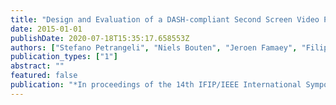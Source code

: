 ```yaml
---
title: "Design and Evaluation of a DASH-compliant Second Screen Video Player for Live Events in Mobile Scenarios"
date: 2015-01-01
publishDate: 2020-07-18T15:35:17.658553Z
authors: ["Stefano Petrangeli", "Niels Bouten", "Jeroen Famaey", "Filip De Turck", "Philip Leroux"]
publication_types: ["1"]
abstract: ""
featured: false
publication: "*In proceedings of the 14th IFIP/IEEE International Symposium on Integrated Network Management (IM)*"
---
```


